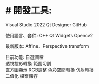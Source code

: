 # # 開發工具:
  Visual Studio 2022
	Qt Designer
	GitHub

使用語言、套件:
	C++
	Qt Widgets
	Opencv2
	
最新版本:
 Affine、Perspective transform

目前功能:
	自選圖檔	
  透視投影轉換
  範圍切割	
  直方圖顯示
  RGB調整	
  色彩空間轉換
  仿射轉換	
  二值化
  檔案儲存		
